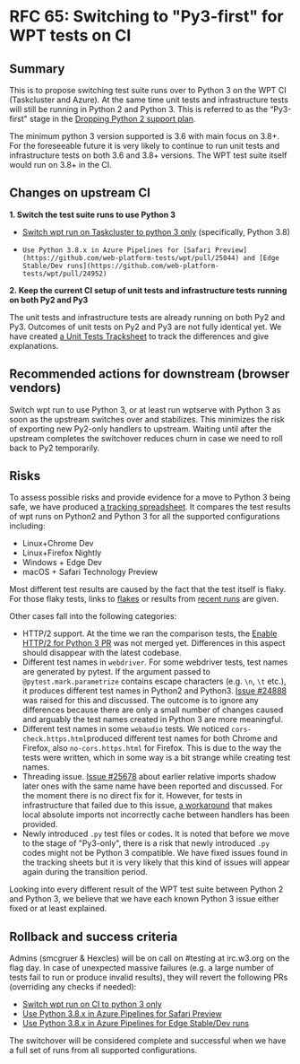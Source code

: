 # RFC 65: Switching to "Py3-first" for WPT tests on CI

## Summary

This is to propose switching test suite runs over to Python 3 on the WPT CI (Taskcluster and Azure). At the same time unit tests and infrastructure tests will still be running in Python 2 and Python 3. This is referred to as the “Py3-first" stage in the [Dropping Python 2 support plan](https://github.com/web-platform-tests/rfcs/issues/62).

The minimum python 3 version supported is 3.6 with main focus on 3.8+. For the foreseeable future it is very likely to continue to run unit tests and infrastructure tests on both 3.6 and 3.8+ versions. The WPT test suite itself would run on 3.8+ in the CI.

## Changes on upstream CI

**1. Switch the test suite runs to use Python 3**
*    [Switch wpt run on Taskcluster to python 3 only](https://github.com/web-platform-tests/wpt/pull/26252) (specifically, Python 3.8)

*     Use Python 3.8.x in Azure Pipelines for [Safari Preview](https://github.com/web-platform-tests/wpt/pull/25044) and [Edge Stable/Dev runs](https://github.com/web-platform-tests/wpt/pull/24952)


**2. Keep the current CI setup of unit tests and infrastructure tests running on both Py2 and Py3**

The unit tests and infrastructure tests are already running on both Py2 and Py3. Outcomes of unit tests on Py2 and Py3 are not fully identical yet. We have created [a Unit Tests Tracksheet](https://docs.google.com/spreadsheets/d/1__dE5_ABazhDl6ONp76tbkgAimj14gD7QeaUYtfsi_w) to track the differences and give explanations.



## Recommended actions for downstream (browser vendors)

Switch wpt run to use Python 3, or at least run wptserve with Python 3 as soon as the upstream switches over and stabilizes. This minimizes the risk of exporting new Py2-only handlers to upstream. Waiting until after the upstream completes the switchover reduces churn in case we need to roll back to Py2 temporarily.

## Risks

To assess possible risks and provide evidence for  a move to Python 3 being safe, we have produced [a tracking spreadsheet](https://docs.google.com/spreadsheets/d/1cJcSW8PHe3A4m0dtBfjV4nrYLg67LzIznFbZIknDURc/edit#gid=1054524593). It compares the test results of wpt runs on Python2 and Python 3 for all the supported configurations including:
* Linux+Chrome Dev
* Linux+Firefox Nightly
* Windows + Edge Dev
* macOS + Safari Technology Preview

Most different test results are caused by the fact that the test itself is flaky. For those flaky tests, links to [flakes](https://wpt.fyi/insights) or results from [recent runs](https://wpt.fyi/runs) are given.

Other cases fall into the following categories:
* HTTP/2 support. At the time we ran the comparison tests, the [Enable HTTP/2 for Python 3 PR](https://github.com/web-platform-tests/wpt/pull/25929) was not merged yet. Differences in this aspect should disappear with the latest codebase.
* Different test names in `webdriver`. For some webdriver tests, test names are generated by pytest. If the argument passed to `@pytest.mark.parametrize` contains escape characters (e.g. `\n`,  `\t` etc.), it produces different test names in Python2 and Python3. [Issue #24888](https://github.com/web-platform-tests/wpt/issues/24888) was raised for this and discussed. The outcome is to ignore any differences because there are only a small number of changes caused and arguably the test names created in Python 3 are more meaningful.
* Different test names in some `webaudio` tests. We noticed  `cors-check.https.html`produced different test names for both Chrome and Firefox, also `no-cors.https.html` for Firefox. This is due to the way the tests were written, which in some way is a bit strange while creating test names.
* Threading issue. [Issue #25678](https://github.com/web-platform-tests/wpt/issues/25678) about earlier relative imports shadow later ones with the same name have been reported and discussed. For the moment there is no direct fix for it. However, for tests in infrastructure that failed due to this issue, [a workaround]( https://github.com/web-platform-tests/wpt/pull/26111/) that makes local absolute imports not incorrectly cache between handlers has been provided.
* Newly introduced `.py` test files or codes. It is noted that before we move to the stage of "Py3-only", there is a risk that newly introduced `.py` codes might not be Python 3 compatible. We have fixed issues found in the tracking sheets but it is very likely that this kind of issues will appear again during the transition period.

Looking into every different result of the WPT test suite between Python 2 and Python 3, we believe that we have each known Python 3 issue either fixed or at least explained.

## Rollback and success criteria

Admins (smcgruer & Hexcles) will be on call on #testing at irc.w3.org on the flag day. In case of unexpected massive failures (e.g. a large number of tests fail to run or produce invalid results), they will revert the following PRs (overriding any checks if needed):
* [Switch wpt run on CI to python 3 only](https://github.com/web-platform-tests/wpt/pull/26252)
* [Use Python 3.8.x in Azure Pipelines for Safari Preview](https://github.com/web-platform-tests/wpt/pull/25044)
* [Use Python 3.8.x in Azure Pipelines for Edge Stable/Dev runs](https://github.com/web-platform-tests/wpt/pull/24952)

The switchover will be considered complete and successful when we have a full set of runs from all supported configurations.
